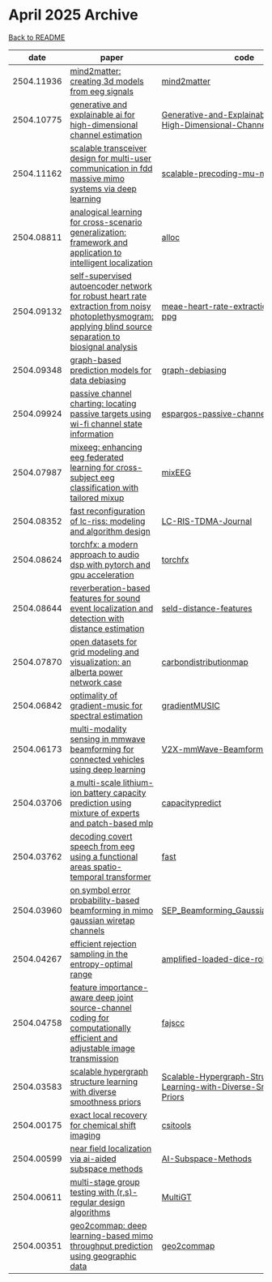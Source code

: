 # April 2025 Archive

[Back to README](../../README.md)

|date|paper|code|
|---|---|---|
|2504.11936|[mind2matter: creating 3d models from eeg signals](https://arxiv.org/abs/2504.11936)|[mind2matter](https://github.com/sddwwww/mind2matter)|
|2504.10775|[generative and explainable ai for high-dimensional channel estimation](https://arxiv.org/abs/2504.10775)|[Generative-and-Explainable-AI-for-High-Dimensional-Channel-Estimation](https://github.com/tnd-lab/Generative-and-Explainable-AI-for-High-Dimensional-Channel-Estimation)|
|2504.11162|[scalable transceiver design for multi-user communication in fdd massive mimo systems via deep learning](https://arxiv.org/abs/2504.11162)|[scalable-precoding-mu-mimo](https://github.com/linzhu-polyu/scalable-precoding-mu-mimo)|
|2504.08811|[analogical learning for cross-scenario generalization: framework and application to intelligent localization](https://arxiv.org/abs/2504.08811)|[alloc](https://github.com/ziruichen-research/alloc)|
|2504.09132|[self-supervised autoencoder network for robust heart rate extraction from noisy photoplethysmogram: applying blind source separation to biosignal analysis](https://arxiv.org/abs/2504.09132)|[meae-heart-rate-extraction-from-noisy-ppg](https://github.com/webstah/meae-heart-rate-extraction-from-noisy-ppg)|
|2504.09348|[graph-based prediction models for data debiasing](https://arxiv.org/abs/2504.09348)|[graph-debiasing](https://github.com/statfusion/graph-debiasing)|
|2504.09924|[passive channel charting: locating passive targets using wi-fi channel state information](https://arxiv.org/abs/2504.09924)|[espargos-passive-channelcharting](https://github.com/jeija/espargos-passive-channelcharting)|
|2504.07987|[mixeeg: enhancing eeg federated learning for cross-subject eeg classification with tailored mixup](https://arxiv.org/abs/2504.07987)|[mixEEG](https://github.com/XuanhaoLiu/mixEEG)|
|2504.08352|[fast reconfiguration of lc-riss: modeling and algorithm design](https://arxiv.org/abs/2504.08352)|[LC-RIS-TDMA-Journal](https://github.com/MohamadrezaDelbari/LC-RIS-TDMA-Journal)|
|2504.08624|[torchfx: a modern approach to audio dsp with pytorch and gpu acceleration](https://arxiv.org/abs/2504.08624)|[torchfx](https://github.com/matteospanio/torchfx)|
|2504.08644|[reverberation-based features for sound event localization and detection with distance estimation](https://arxiv.org/abs/2504.08644)|[seld-distance-features](https://github.com/dberghi/seld-distance-features)|
|2504.07870|[open datasets for grid modeling and visualization: an alberta power network case](https://arxiv.org/abs/2504.07870)|[carbondistributionmap](https://github.com/bencheng2/carbondistributionmap)|
|2504.06842|[optimality of gradient-music for spectral estimation](https://arxiv.org/abs/2504.06842)|[gradientMUSIC](https://github.com/weilinlimath/gradientMUSIC)|
|2504.06173|[multi-modality sensing in mmwave beamforming for connected vehicles using deep learning](https://arxiv.org/abs/2504.06173)|[V2X-mmWave-Beamforming](https://github.com/mbaqer/V2X-mmWave-Beamforming)|
|2504.03706|[a multi-scale lithium-ion battery capacity prediction using mixture of experts and patch-based mlp](https://arxiv.org/abs/2504.03706)|[capacitypredict](https://github.com/leiyuzhu/capacitypredict)|
|2504.03762|[decoding covert speech from eeg using a functional areas spatio-temporal transformer](https://arxiv.org/abs/2504.03762)|[fast](https://github.com/jiang-muyun/fast)|
|2504.03960|[on symbol error probability-based beamforming in mimo gaussian wiretap channels](https://arxiv.org/abs/2504.03960)|[SEP_Beamforming_GaussianWritapChannel](https://github.com/NamNguyenResearch/SEP_Beamforming_GaussianWritapChannel)|
|2504.04267|[efficient rejection sampling in the entropy-optimal range](https://arxiv.org/abs/2504.04267)|[amplified-loaded-dice-roller](https://github.com/probsys/amplified-loaded-dice-roller)|
|2504.04758|[feature importance-aware deep joint source-channel coding for computationally efficient and adjustable image transmission](https://arxiv.org/abs/2504.04758)|[fajscc](https://github.com/hansung-choi/fajscc)|
|2504.03583|[scalable hypergraph structure learning with diverse smoothness priors](https://arxiv.org/abs/2504.03583)|[Scalable-Hypergraph-Structure-Learning-with-Diverse-Smoothness-Priors](https://github.com/Ben-Brown-Code/Scalable-Hypergraph-Structure-Learning-with-Diverse-Smoothness-Priors)|
|2504.00175|[exact local recovery for chemical shift imaging](https://arxiv.org/abs/2504.00175)|[csitools](https://github.com/csl-lab/csitools)|
|2504.00599|[near field localization via ai-aided subspace methods](https://arxiv.org/abs/2504.00599)|[AI-Subspace-Methods](https://github.com/ShlezingerLab/AI-Subspace-Methods)|
|2504.00611|[multi-stage group testing with (r,s)-regular design algorithms](https://arxiv.org/abs/2504.00611)|[MultiGT](https://github.com/micbalz/MultiGT)|
|2504.00351|[geo2commap: deep learning-based mimo throughput prediction using geographic data](https://arxiv.org/abs/2504.00351)|[geo2commap](https://github.com/geo2commap/geo2commap)|

